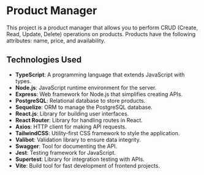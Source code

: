# Product Manager

This project is a product manager that allows you to perform CRUD (Create, Read, Update, Delete) operations on products. Products have the following attributes: name, price, and availability.

## Technologies Used

- **TypeScript**: A programming language that extends JavaScript with types.
- **Node.js**: JavaScript runtime environment for the server.
- **Express**: Web framework for Node.js that simplifies creating APIs.
- **PostgreSQL**: Relational database to store products.
- **Sequelize**: ORM to manage the PostgreSQL database.
- **React.js**: Library for building user interfaces.
- **React Router**: Library for handling routes in React.
- **Axios**: HTTP client for making API requests.
- **TailwindCSS**: Utility-first CSS framework to style the application.
- **Valibot**: Validation library to ensure data integrity.
- **Swagger**: Tool for documenting the API.
- **Jest**: Testing framework for JavaScript.
- **Supertest**: Library for integration testing with APIs.
- **Vite**: Build tool for fast development of frontend projects.
